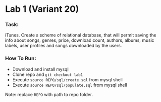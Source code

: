 # Lab 1 (Variant 20)
### Task:  
iTunes. Create a scheme of relational database, that will permit saving
the info about songs, genres, price, download count, authors, albums,
music labels, user profiles and songs downloaded by the users.

### How To Run:  
 - Download and install mysql  
 - Clone repo and `git checkout lab1`  
 - Execute `source REPO/sql/create.sql` from mysql shell  
 - Execute `source REPO/sql/populate.sql` from mysql shell  
  
Note: replace `REPO` with path to repo folder.  
